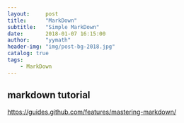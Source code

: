 ```yaml
---
layout:     post
title:      "MarkDown"
subtitle:   "Simple MarkDown"
date:       2018-01-07 16:15:00
author:     "yymath"
header-img: "img/post-bg-2018.jpg"
catalog: true
tags:
    - MarkDown
---
```


<!---
## 1. 标题#

#一个#代表h1

##两个#代表h2

......

#########9个#代表h9


	## 1.标题#
	#一个#代表h1
	##两个#代表h2
	......
	#########9个#代表h9

---

## 2. 超链接
-使用方括号，小括号的形式[yymath](yymath.github.io)

	[yymath](yymath.github.io)

-也可以使用html标签<a href="yymath.github.io">yymath</a>

	<a href="yymath.github.io">yymath</a>

-还可以点击跳到嵌入的HTML锚点[跳转到文章最后](#end)

	[跳转到文章最后](#end)

---

## 3. 图片
类似于在超链接前面加上一个英文的感叹号:
![背景图片](https://yymath.github.io/img/post-bg-2018.jpg)

	![图片描述,可以为空,类似于 alt](https://yymath.github.io/img/post-bg-2018.jpg)

当然,图片也可以是相对路径啦, ./, ../ 之类的都允许,和 html的相对路径引用是一样的:

## 4. 字体格式

**黑体**

*斜体*

***黑体斜体***


	**黑体**
	*斜体*
	***黑体斜体***


---


## 5. 源代码引用

源代码引用,只需要段前和段后有空行,并且源码的每一行前面都有制表符(\t),或者4个空格的缩进就会被解析为源码原样引用显示. 类似于 html 的 code, pre 标签.

另一种行内源码的表示方式是使用键盘上方数字键那一行最左边,数字1左边的 ` 符号括起来即可,注意不是单引号.

	多行级别的源代码
	多行级别的源代码
	多行级别的源代码
	多行级别的源代码
	多行级别的源代码

还可以是 `行内级别的源码`.

---

## 6. 数字列表

使用数字+.+空格+列表项构成

1. 数字列表
2. 数字列表

	1. 数字列表
	2. 数字列表

---

## 7. 无序列表

可以是-号，也可以是\*号


- 无序列表
- 无序列表
- 无序列表
- 无序列表
- 无序列表
- 无序列表

	\- 无序列表
	\- 无序列表
	\- 无序列表
	\- 无序列表
	\- 无序列表
	\- 无序列表

* 无序列表
* 无序列表
* 无序列表
* 无序列表
* 无序列表
* 无序列表

	\* 无序列表
	\* 无序列表
	\* 无序列表
	\* 无序列表
	\* 无序列表
	\* 无序列表


## 8. 感谢

本文章参考[MarkDown简单示例](http://blog.csdn.net/renfufei/article/details/41648021)

MarkDown详细文档请查看[Markdown 语法说明](https://www.appinn.com/markdown/#backslash)

<p id="end"></p>
-->
## markdown tutorial
https://guides.github.com/features/mastering-markdown/